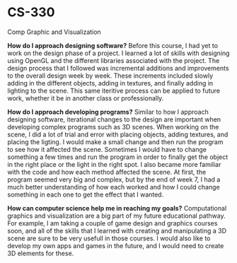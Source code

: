 # CS-330
Comp Graphic and Visualization

**How do I approach designing software?**
Before this course, I had yet to work on the design phase of a project. I learned a lot of skills with designing using OpenGL and the different libraries associated with the project. The design process that I followed was incremental additions and improvements to the overall design week by week. These increments included slowly adding in the different objects, adding in textures, and finally adding in lighting to the scene. This same iteritive process can be applied to future work, whether it be in another class or professionally. 

**How do I approach developing programs?**
Similar to how I approach designing software, iterational changes to the design are important when developing complex programs such as 3D scenes. When working on the scene, I did a lot of trial and error with placing objects, adding textures, and placing the ligting. I would make a small change and then run the program to see how it affected the scene. Sometimes I would have to change something a few times and run the program in order to finally get the object in the right place or the light in the right spot. I also became more familiar with the code and how each method affected the scene. At first, the program seemed very big and complex, but by the end of week 7, I had a much better understanding of how each worked and how I could change something in each one to get the effect that I wanted.

**How can computer science help me in reaching my goals?**
Computational graphics and visualization are a big part of my future educational pathway. For example, I am taking a couple of game design and graphics courses soon, and all of the skills that I learned with creating and manipulating a 3D scene are sure to be very usefull in those courses. I would also like to develop my own apps and games in the future, and I would need to create 3D elements for these.
